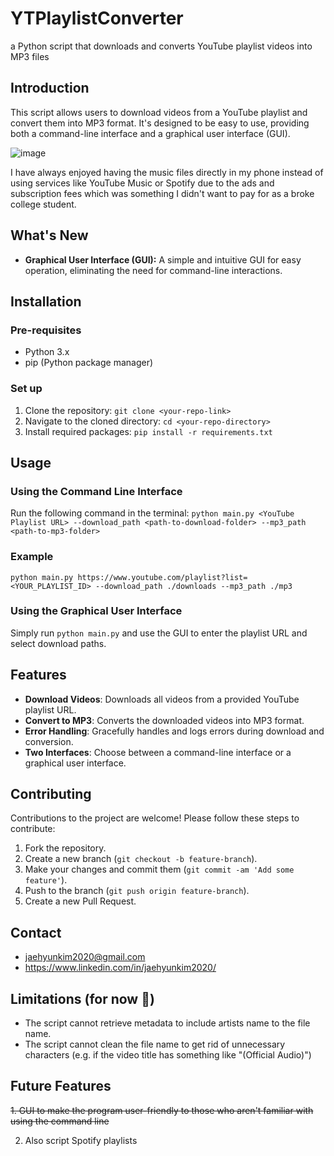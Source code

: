 # YTPlaylistConverter
a Python script that downloads and converts YouTube playlist videos into MP3 files


## Introduction

This script allows users to download videos from a YouTube playlist and convert them into MP3 format. It's designed to be easy to use, providing both a command-line interface and a graphical user interface (GUI).

![image](https://github.com/jaehyunkim2020/YTPlaylistConverter/assets/77366570/9a76a851-e13b-4370-bb09-e5fa4096acb0)

I have always enjoyed having the music files directly in my phone instead of using services like YouTube Music or Spotify due to the ads and subscription fees which was something I didn't want to pay for as a broke college student.

## What's New

- **Graphical User Interface (GUI):** A simple and intuitive GUI for easy operation, eliminating the need for command-line interactions.

## Installation

### Pre-requisites
- Python 3.x
- pip (Python package manager)

### Set up

1. Clone the repository: `git clone <your-repo-link>`
2. Navigate to the cloned directory: `cd <your-repo-directory>`
3. Install required packages: `pip install -r requirements.txt`

## Usage

### Using the Command Line Interface
Run the following command in the terminal:
`python main.py <YouTube Playlist URL> --download_path <path-to-download-folder> --mp3_path <path-to-mp3-folder>`

### Example
`python main.py https://www.youtube.com/playlist?list=<YOUR_PLAYLIST_ID> --download_path ./downloads --mp3_path ./mp3`

### Using the Graphical User Interface
Simply run `python main.py` and use the GUI to enter the playlist URL and select download paths.

## Features
- **Download Videos**: Downloads all videos from a provided YouTube playlist URL.
- **Convert to MP3**: Converts the downloaded videos into MP3 format.
- **Error Handling**: Gracefully handles and logs errors during download and conversion.
- **Two Interfaces**: Choose between a command-line interface or a graphical user interface.

## Contributing
Contributions to the project are welcome! Please follow these steps to contribute:
1. Fork the repository.
2. Create a new branch (`git checkout -b feature-branch`).
3. Make your changes and commit them (`git commit -am 'Add some feature'`).
4. Push to the branch (`git push origin feature-branch`).
5. Create a new Pull Request.

## Contact

- jaehyunkim2020@gmail.com
- https://www.linkedin.com/in/jaehyunkim2020/

## Limitations (for now 🙂)

- The script cannot retrieve metadata to include artists name to the file name.
- The script cannot clean the file name to get rid of unnecessary characters (e.g. if the video title has something like "(Official Audio)")

## Future Features

~~1. GUI to make the program user-friendly to those who aren't familiar with using the command line~~

2. Also script Spotify playlists
